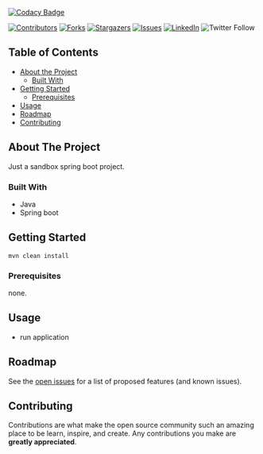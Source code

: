<!-- PROJECT SHIELDS -->
<!--
*** I'm using markdown "reference style" links for readability.
*** Reference links are enclosed in brackets [ ] instead of parentheses ( ).
*** See the bottom of this document for the declaration of the reference variables
*** for contributors-url, forks-url, etc. This is an optional, concise syntax you may use.
*** https://www.markdownguide.org/basic-syntax/#reference-style-links
-->
[![Codacy Badge](https://api.codacy.com/project/badge/Grade/500983ee853c43ca8f55279af3e7c7c4)](https://app.codacy.com/manual/NurettinYAKIT/sandbox-spring-boot?utm_source=github.com&utm_medium=referral&utm_content=NurettinYAKIT/sandbox-spring-boot&utm_campaign=Badge_Grade_Settings)

[![Contributors][contributors-shield]][contributors-url]
[![Forks][forks-shield]][forks-url]
[![Stargazers][stars-shield]][stars-url]
[![Issues][issues-shield]][issues-url]
[![LinkedIn][linkedin-shield]][linkedin-url]
![Twitter Follow](https://img.shields.io/twitter/follow/nurettinyakit?style=social)


<!-- TABLE OF CONTENTS -->
## Table of Contents

* [About the Project](#about-the-project)
  * [Built With](#built-with)
* [Getting Started](#getting-started)
  * [Prerequisites](#prerequisites)
* [Usage](#usage)
* [Roadmap](#roadmap)
* [Contributing](#contributing)

<!-- ABOUT THE PROJECT -->
## About The Project

Just a sandbox spring boot project. 

<!--[![Product Name Screen Shot][product-screenshot]](https://example.com) -->

### Built With

* Java
* Spring boot

<!-- GETTING STARTED -->
## Getting Started

```mvn clean install```

### Prerequisites

none.


<!-- USAGE EXAMPLES -->
## Usage

- run application

<!-- ROADMAP -->
## Roadmap

See the [open issues](https://github.com/NurettinYAKIT/sandbox-spring-boot/issues) for a list of proposed features (and known issues).



<!-- CONTRIBUTING -->
## Contributing

Contributions are what make the open source community such an amazing place to be learn, inspire, and create. Any contributions you make are **greatly appreciated**.

<!-- MARKDOWN LINKS & IMAGES -->
<!-- https://www.markdownguide.org/basic-syntax/#reference-style-links -->
[contributors-shield]: https://img.shields.io/github/contributors/nurettinyakit/sandbox-spring-boot.svg?style=flat
[contributors-url]: https://github.com/nurettinyakit/sandbox-spring-boot/graphs/contributors
[forks-shield]: https://img.shields.io/github/forks/nurettinyakit/sandbox-spring-boot.svg?style=flat
[forks-url]: https://github.com/nurettinyakit/sandbox-spring-boot/network/members
[stars-shield]: https://img.shields.io/github/stars/nurettinyakit/sandbox-spring-boot.svg?style=flat
[stars-url]: https://github.com/nurettinyakit/sandbox-spring-boot/stargazers
[issues-shield]: https://img.shields.io/github/issues/nurettinyakit/sandbox-spring-boot.svg?style=flat
[issues-url]: https://github.com/nurettinyakit/sandbox-spring-boot/issues
[linkedin-shield]: https://img.shields.io/badge/-LinkedIn-black.svg?style=flat&logo=linkedin&colorB=555
[linkedin-url]: https://linkedin.com/in/nurettinyakit

<!--[product-screenshot]: images/screenshot.png -->